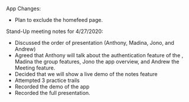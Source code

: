 


App Changes: 
- Plan to exclude the homefeed page. 


Stand-Up meeting notes for 4/27/2020: 
- Discussed the order of presentation (Anthony, Madina, Jono, and Andrew)
- Agreed that Anthony will talk about the authentication feature of the , Madina the group features, Jono the app overview, and Andrew the Meeting feature. 
- Decided that we will show a live demo of the notes feature
- Attempted 3 practice trails 
- Recorded the demo of the app 
- Recorded the full presentation. 

